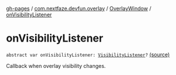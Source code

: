 [gh-pages](../../index.md) / [com.nextfaze.devfun.overlay](../index.md) / [OverlayWindow](index.md) / [onVisibilityListener](./on-visibility-listener.md)

# onVisibilityListener

`abstract var onVisibilityListener: `[`VisibilityListener`](../-visibility-listener.md)`?` [(source)](https://github.com/NextFaze/dev-fun/tree/master/devfun/src/main/java/com/nextfaze/devfun/overlay/OverlayWindow.kt#L154)

Callback when overlay visibility changes.

